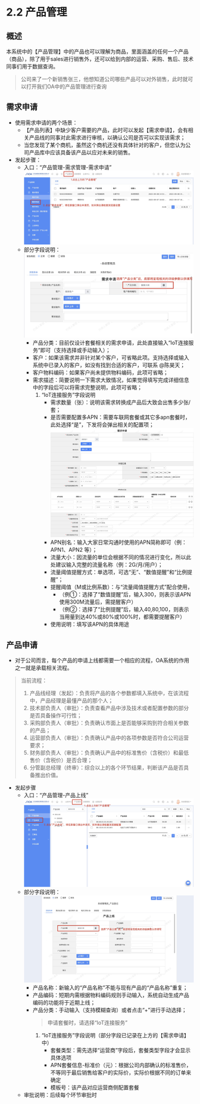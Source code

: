 # 2.2 产品管理
## 概述
本系统中的【产品管理】中的产品也可以理解为商品，里面涵盖的任何一个产品（商品），除了用于sales进行销售外，还可以给到内部的运营、采购、售后、技术同事们用于数据查询。
> 公司来了一个新销售张三，他想知道公司哪些产品可以对外销售，此时就可以打开我们OA中的产品管理进行查询
## 需求申请
* 使用需求申请的两个场景：
    * 【产品列表】中缺少客户需要的产品，此时可以发起【需求申请】，会有相关产品线的同事对此需求进行审核，以确认公司是否可以实现该需求；
    * 当您发现了某个商机，虽然这个商机还没有具体针对的客户，但您认为公司产品库中应该具备该产品以应对未来的销售。
* 发起步骤：
    * 入口：“产品管理-需求管理-需求申请”
    ![](media/16617568613239/16631484126546.jpg)
    * 部分字段说明：![](media/16617568613239/16631489461744.jpg)
        * 产品分类：目前仅设计套餐相关的需求申请，此处直接输入“IoT连接服务”即可（支持选择或手动输入）；
        * 客户：如果该需求并非针对某个客户，可省略此项。支持选择或输入系统中已录入的客户，如没有找到合适的客户，可联系 @陈昊天；
        * 客户物料编码：如果客户尚未提供物料编码，此项可省略；
        * 需求描述：简要说明一下需求大致情况，如果觉得填写完成详细信息中的字段后可以将需求完整说明，此项可省略；
            1. “IoT连接服务”字段说明
                * 需求数量（张）：说明该需求转换成产品后大致会出售多少张/套；
                * 是否需要配置多APN：需要车联网套餐或其它多apn套餐时，此处选择“是”，下发将会弹出相关的配置项；
                ![](media/16617568613239/16631543090353.jpg)
                * APN别名：输入大家日常沟通时使用的APN简称即可（例：APN1、APN2 等）；
                * 流量大小：因流量的单位会根据不同的情况进行变化，所以此处建议输入完整的流量名称（例：2G/月/用户）；
                * 流量阈值提醒方式：单选项，可选“无”、“数值提醒”和“比例提醒”；
                * 提醒阈值（M或比例系数）：与“流量阈值提醒方式”配合使用，
                    * （例①：选择了“数值提醒”后，输入300，则表示该APN使用300M流量后，需提醒客户）
                    * （例②：选择了“比例提醒”后，输入40,80,100，则表示当用量到达40%或80%或100%时，都需要提醒客户）
                * 使用说明：填写该APN的具体用途
## 产品申请
* 对于公司而言，每个产品的申请上线都需要一个相应的流程，OA系统的作用之一就是承载相关流程。
> 当前流程：
> 1. 产品线经理（发起）：负责将产品的各个参数都填入系统中，在该流程中，产品经理是最懂产品的那个人；
> 2. 技术部负责人（审批）：负责查看产品中涉及技术或者配置参数的部分是否具备操作可行性；
> 3. 采购部负责人（审批）：负责确认市面上是否能够采购到符合相关参数的产品；
> 4. 运营部负责人（审批）：负责确认产品中的各项参数是否符合公司运营要求；
> 5. 财务部负责人（审批）：负责确认产品中的标准售价（含税价）和最低售价（含税价）是否合理；
> 6. 分管副总经理（终审）：综合以上的各个环节结果，判断该产品是否具备推出价值。
* 发起步骤
    * 入口：“产品管理-产品上线”
    ![](media/16617568613239/16618505277875.jpg)
    * 部分字段说明：![](media/16617568613239/16618506505421.jpg)
        * 产品名称：新输入的“产品名称”不能与现有产品的“产品名称”重复；
        * 产品编码：短期内需根据物料编码规则手动输入，系统自动生成产品编码的功能将于近期上线；
        * 产品分类：手动输入（支持模糊查询）或者点击“+”进行手动选择；
            > 申请套餐时，请选择“IoT连接服务”
            1. “IoT连接服务”字段说明（部分字段已记录在上方的【需求申请】中）
                * 套餐类型：需先选择“运营商”字段后，套餐类型字段才会显示具体选项
                * APN套餐信息-标准价（元）：根据公司内部确认的标准售价，不等同于最后销售给客户的实际价，实际价根据不同的订单来确定
                * 模板号：该产品对应运营商侧配置套餐
    * 审批说明：后续每个环节审批时
